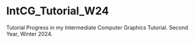 # IntCG_Tutorial_W24
 Tutorial Progress in my Intermediate Computer Graphics Tutorial. Second Year, Winter 2024.
